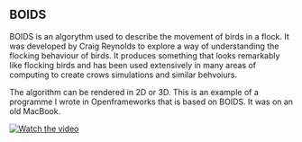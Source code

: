 
## BOIDS

BOIDS is an algorythm used to describe the movement of birds in a flock. It was developed by Craig Reynolds to explore a way of understanding the flocking behaviour of birds. It produces something that looks remarkably like flocking birds and has been used extensively in many areas of computing to create crows simulations and similar behvoiurs.

The algorithm can be rendered in 2D or 3D. This is an example of a programme I wrote in Openframeworks that is based on BOIDS. It was on an old MacBook.

[![Watch the video](https://img.youtube.com/vi/_1gJGcGJG4o/0.jpg)](https://www.youtube.com/watch?v=_1gJGcGJG4o)


